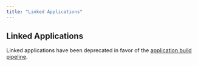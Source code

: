 ```yaml
---
title: "Linked Applications"
---
```


## Linked Applications

Linked applications have been deprecated in favor of the [application build pipeline](/help/applications/build-pipeline).
